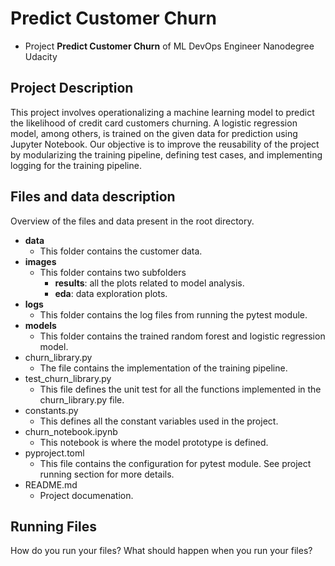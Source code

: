 # Predict Customer Churn

- Project **Predict Customer Churn** of ML DevOps Engineer Nanodegree Udacity

## Project Description
This project involves operationalizing a machine learning model to predict the likelihood of credit card customers churning. A logistic regression model, among others, is trained on the given data for prediction using Jupyter Notebook. Our objective is to improve the reusability of the project by modularizing the training pipeline, defining test cases, and implementing logging for the training pipeline.

## Files and data description
Overview of the files and data present in the root directory. 
 - **data**
    * This folder contains the customer data.
 - **images**
    * This folder contains two subfolders 
        - **results**: all the plots related to model analysis.
        - **eda**: data exploration plots.
 - **logs**
    * This folder contains the log files from running the pytest module.
 - **models**
    * This folder contains the trained random forest and logistic regression model.
 - churn_library.py
    * The file contains the implementation of the training pipeline. 
 - test_churn_library.py
    * This file defines the unit test for all the functions implemented in the churn_library.py file.
 - constants.py
    * This defines all the constant variables used in the project.
 - churn_notebook.ipynb
    * This notebook is where the model prototype is defined.
 - pyproject.toml
    * This file contains the configuration for pytest module. See project running section for more details.
 - README.md 
    * Project documenation.

## Running Files
How do you run your files? What should happen when you run your files?



